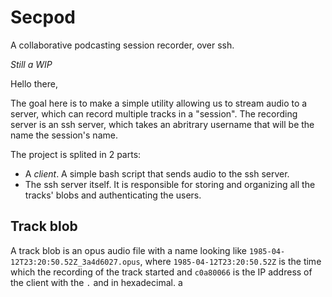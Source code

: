 # Secpod

A collaborative podcasting session recorder, over ssh.

*Still a WIP*

Hello there,

The goal here is to make a simple utility allowing us to stream audio to a server, which can record multiple tracks in a "session". The recording server is an ssh server, which takes an abritrary username that will be the name the session's name.

The project is splited in 2 parts:
- A *client*. A simple bash script that sends audio to the ssh server.
- The ssh server itself. It is responsible for storing and organizing all the tracks' blobs and authenticating the users.

## Track blob
A track blob is an opus audio file with a name looking like `1985-04-12T23:20:50.52Z_3a4d6027.opus`, where `1985-04-12T23:20:50.52Z` is the time which the recording of the track started and `c0a80066` is the IP address of the client with the `.` and in hexadecimal.
a
